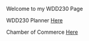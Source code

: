Welcome to my WDD230 Page

WDD230 Planner [Here](https://ncclapyohands.github.io/WDD_230/)

Chamber of Commerce [Here]((https://ncclapyohands.github.io/WDD_230/Chamber))